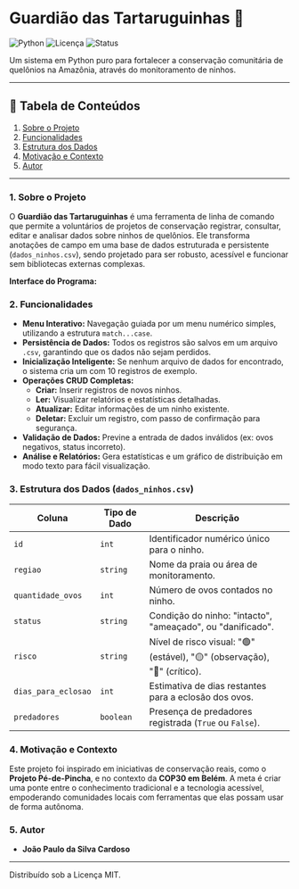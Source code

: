 # Guardião das Tartaruguinhas 🐢
![Python](https://img.shields.io/badge/Python-3.10%2B-blue)
![Licença](https://img.shields.io/badge/Licença-MIT-green)
![Status](https://img.shields.io/badge/Status-Concluído-brightgreen)

Um sistema em Python puro para fortalecer a conservação comunitária de quelônios na Amazônia, através do monitoramento de ninhos.

---

## 📖 Tabela de Conteúdos
1. [Sobre o Projeto](#1-sobre-o-projeto)
2. [Funcionalidades](#2-funcionalidades)
3. [Estrutura dos Dados](#3-estrutura-dos-dados)
4. [Motivação e Contexto](#4-motivação-e-contexto)
5. [Autor](#5-autor)


---

### **1. Sobre o Projeto**

O **Guardião das Tartaruguinhas** é uma ferramenta de linha de comando que permite a voluntários de projetos de conservação registrar, consultar, editar e analisar dados sobre ninhos de quelônios. Ele transforma anotações de campo em uma base de dados estruturada e persistente (`dados_ninhos.csv`), sendo projetado para ser robusto, acessível e funcionar sem bibliotecas externas complexas.

**Interface do Programa:**

### **2. Funcionalidades**

-   **Menu Interativo:** Navegação guiada por um menu numérico simples, utilizando a estrutura `match...case`.
-   **Persistência de Dados:** Todos os registros são salvos em um arquivo `.csv`, garantindo que os dados não sejam perdidos.
-   **Inicialização Inteligente:** Se nenhum arquivo de dados for encontrado, o sistema cria um com 10 registros de exemplo.
-   **Operações CRUD Completas:**
    -   **Criar:** Inserir registros de novos ninhos.
    -   **Ler:** Visualizar relatórios e estatísticas detalhadas.
    -   **Atualizar:** Editar informações de um ninho existente.
    -   **Deletar:** Excluir um registro, com passo de confirmação para segurança.
-   **Validação de Dados:** Previne a entrada de dados inválidos (ex: ovos negativos, status incorreto).
-   **Análise e Relatórios:** Gera estatísticas e um gráfico de distribuição em modo texto para fácil visualização.

### **3. Estrutura dos Dados (`dados_ninhos.csv`)**

| Coluna              | Tipo de Dado | Descrição                                                       |
| ------------------- | ------------ | --------------------------------------------------------------- |
| `id`                | `int`        | Identificador numérico único para o ninho.                      |
| `regiao`            | `string`     | Nome da praia ou área de monitoramento.                         |
| `quantidade_ovos`   | `int`        | Número de ovos contados no ninho.                               |
| `status`            | `string`     | Condição do ninho: "intacto", "ameaçado", ou "danificado".      |
| `risco`             | `string`     | Nível de risco visual: "🟢" (estável), "🟡" (observação), "🔴" (crítico). |
| `dias_para_eclosao` | `int`        | Estimativa de dias restantes para a eclosão dos ovos.           |
| `predadores`        | `boolean`    | Presença de predadores registrada (`True` ou `False`).          |


### **4. Motivação e Contexto**
Este projeto foi inspirado em iniciativas de conservação reais, como o **Projeto Pé-de-Pincha**, e no contexto da **COP30 em Belém**. A meta é criar uma ponte entre o conhecimento tradicional e a tecnologia acessível, empoderando comunidades locais com ferramentas que elas possam usar de forma autônoma.

### **5. Autor**
* **João Paulo da Silva Cardoso**

---
Distribuído sob a Licença MIT.

